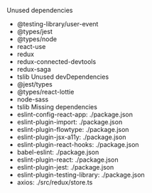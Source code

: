 Unused dependencies
* @testing-library/user-event
* @types/jest
* @types/node
* react-use
* redux
* redux-connected-devtools
* redux-saga
* tslib
Unused devDependencies
* @jest/types
* @types/react-lottie
* node-sass
* tslib
Missing dependencies
* eslint-config-react-app: ./package.json
* eslint-plugin-import: ./package.json
* eslint-plugin-flowtype: ./package.json
* eslint-plugin-jsx-a11y: ./package.json
* eslint-plugin-react-hooks: ./package.json
* babel-eslint: ./package.json
* eslint-plugin-react: ./package.json
* eslint-plugin-jest: ./package.json
* eslint-plugin-testing-library: ./package.json
* axios: ./src/redux/store.ts
